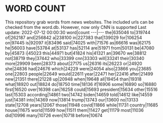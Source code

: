 # WORD COUNT
This repository grab words from news websites. The included urls can be checked from the word.db.
However, now only CNN is supported
Last update: 2022-07-12 00:00:30
word|count
---|---
the|635046
to|319744
of|262187
and|256842
a|238100
in|227383
that|139029
for|106254
on|97445
is|92097
it|83496
said|74025
with|71576
as|66616
was|62175
he|56003
have|53784
at|53137
has|52114
are|51971
from|50131
be|47080
by|45873
i|45023
this|44971
but|41824
his|41321
an|39670
we|38812
not|38719
they|37442
who|33399
cnn|33303
will|33241
their|30340
more|29909
been|28373
about|27175
us|26316
its|26223
or|24920
she|24836
had|24676
which|24229
were|24054
also|23866
you|23685
one|22803
people|22649
would|22611
year|22471
her|22416
after|21499
new|21351
there|21228
up|20948
when|19648
all|19454
than|19318
what|18920
out|18824
do|18750
time|18136
if|16906
some|16890
so|16880
first|16520
over|16398
can|16258
could|15693
president|15634
other|15516
last|15303
according|14861
two|14742
biden|14659
told|14612
like|14559
just|14381
into|14369
now|13814
trump|13743
our|13600
no|13133
state|12708
years|12067
those|11948
covid|11866
while|11731
country|11685
house|11675
world|11599
how|11511
them|11427
get|11179
most|11036
did|10996
many|10726
even|10718
before|10674
